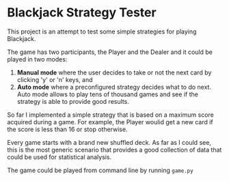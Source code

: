 # Blackjack Strategy Tester

This project is an attempt to test some simple strategies for playing Blackjack.

The game has two participants, the Player and the Dealer and it could be played in two modes:
 
 1. __Manual mode__ where the user decides to take or not the next card by clicking 'y' or 'n' keys, and 
 2. __Auto mode__ where a preconfigured strategy decides what to do next. Auto mode allows to play tens of thousand games and see if the strategy is able to provide good results.
 
 So far I implemented a simple strategy that is based on a maximum score acquired during a game. For example, the Player woulid get a new card if the score is less than 16 or stop otherwise.
 
 Every game starts with a brand new shuffled deck. As far as I could see, this is the most generic scenario that provides a good collection of data that could be used for statistical analysis.
 
 The game could be played from command line by running ```game.py``` 
 
 

